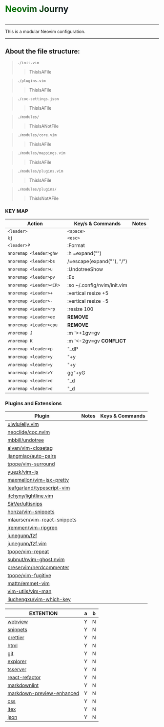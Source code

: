 <h1 style ='color: green; background: linear-gradient(to left, #111A1F 10%, #037500 80%); -webkit-background-clip: text; -webkit-text-fill-color: transparent; display: inline-block;'>
Neovim Journy
</h1>

---

This is a modular Neovim configuration.

---
## About the file structure:
>`./init.vim`
>> ThisIsAFile

>`./plugins.vim`
>> ThisIsAFile

>`./coc-settings.json`
>> ThisIsAFile

> `./modules/`
>> ThisIsANotFile

> `./modules/core.vim`
>> ThisIsAFile

> `./modules/mappings.vim`
>> ThisIsAFile

> `./modules/plugins.vim`
>> ThisIsAFile

> `./modules/plugins/`
>> ThisIsNotAFile




### KEY MAP

| Action                   | Key/s & Commands                              | Notes |
| ------------------------ | --------------------------------------------- | ----- |
| `<leader>`               | `<space>`                                     |       |
| `kj`                     | `<esc>`                                       |       |
| `<leader>P`              | :Format                                       |       |
| `nnoremap <leader>ghw`   | :h <C-R>=expand("<cword>")<CR><CR>            |       |
| `nnoremap <leader>bs`    | /<C-R>=escape(expand("<cWORD>"), "/")<CR><CR> |       |
| `nnoremap <leader>u`     | :UndotreeShow<CR>                             |       |
| `nnoremap <leader>pv`    | :Ex<CR>                                       |       |
| `nnoremap <Leader><CR> ` | :so ~/.config/nvim/init.vim<CR>               |       |
| `nnoremap <Leader>+`     | :vertical resize +5<CR>                       |       |
| `nnoremap <Leader>-`     | :vertical resize -5<CR>                       |       |
| `nnoremap <Leader>rp`    | :resize 100<CR>                               |       |
| `nnoremap <Leader>ee`    | **REMOVE**                                    |       |
| `nnoremap <Leader>cpu`   | **REMOVE**                                    |       |
| `vnoremap J`             | :m '>+1<CR>gv=gv                              |       |
| `vnoremap K`             | :m '<-2<CR>gv=gv **CONFLICT**                 |       |
| `vnoremap <leader>p`     | "\_dP                                         |       |
| `nnoremap <leader>y`     | "+y                                           |       |
| `vnoremap <leader>y`     | "+y                                           |       |
| `nnoremap <leader>Y`     | gg"+yG                                        |       |
| `nnoremap <leader>d`     | "\_d                                          |       |
| `vnoremap <leader>d`     | "\_d                                          |       |

### Plugins and Extensions

| Plugin                                                                                 | Notes | Keys & Commands |
| -------------------------------------------------------------------------------------- | ----- | --------------- |
| [ ulwlu/elly.vim ](https://github.com/ulwlu/elly.vim#readme)                           |       |                 |
| [ neoclide/coc.nvim ](https://github.com/neoclide/coc.nvim#readme)                     |       |                 |
| [ mbbill/undotree ](https://github.com/mbbill/undotree#readme)                         |       |                 |
| [ alvan/vim-closetag ](https://github.com/alvan/vim-closetag#readme)                   |       |                 |
| [ jiangmiao/auto-pairs ](https://github.com/jiangmiao/auto-pairs#readme)               |       |                 |
| [ tpope/vim-surround ](https://github.com/tpope/vim-surround#readme)                   |       |                 |
| [ yuezk/vim-js ](https://github.com/yuezk/vim-js#readme)                               |       |                 |
| [ maxmellon/vim-jsx-pretty ](https://github.com/MaxMEllon/vim-jsx-pretty#readme)       |       |                 |
| [ leafgarland/typescript-vim ](https://github.com/leafgarland/typescript-vim#readme)   |       |                 |
| [ itchyny/lightline.vim ](https://github.com/itchyny/lightline.vim#readme)             |       |                 |
| [ SirVer/ultisnips ](https://github.com/SirVer/ultisnips#readme)                       |       |                 |
| [ honza/vim-snippets ](https://github.com/honza/vim-snippets#readme)                   |       |                 |
| [ mlaursen/vim-react-snippets ](https://github.com/mlaursen/vim-react-snippets#readme) |       |                 |
| [ jremmen/vim-ripgrep ](https://github.com/jremmen/vim-ripgrep#readme)                 |       |                 |
| [ junegunn/fzf ](https://github.com/junegunn/fzf/blob/master/README-VIM.md)            |       |                 |
| [ junegunn/fzf.vim ](https://github.com/junegunn/fzf.vim#readme)                       |       |                 |
| [ tpope/vim-repeat ](https://github.com/tpope/vim-repeat)                              |       |                 |
| [ subnut/nvim-ghost.nvim ](https://github.com/subnut/nvim-ghost.nvim#readme)           |       |                 |
| [ preservim/nerdcommenter ](https://github.com/preservim/nerdcommenter#readme)         |       |                 |
| [ tpope/vim-fugitive ](https://github.com/tpope/vim-fugitivev#readme)                  |       |                 |
| [ mattn/emmet-vim ](https://raw.githubusercontent.com/mattn/emmet-vim/master/TUTORIAL) |       |                 |
| [ vim-utils/vim-man ](https://github.com/vim-utils/vim-man)                            |       |                 |
| [ liuchengxu/vim-which-key ]()                                                         |       |                 |

| EXTENTION                       | a   | b   |
| ------------------------------- | --- | --- |
| [ webview ]()                   | Y   | N   |
| [ snippets ]()                  | Y   | N   |
| [ prettier ]()                  | Y   | N   |
| [ html ]()                      | Y   | N   |
| [ git ]()                       | Y   | N   |
| [ explorer ]()                  | Y   | N   |
| [ tsserver ]()                  | Y   | N   |
| [ react-refactor ]()            | Y   | N   |
| [ markdownlint ]()              | Y   | N   |
| [ markdown-preview-enhanced ]() | Y   | N   |
| [ css ]()                       | Y   | N   |
| [ ltex ]()                      | Y   | N   |
| [ json ]()                      | Y   | N   |
